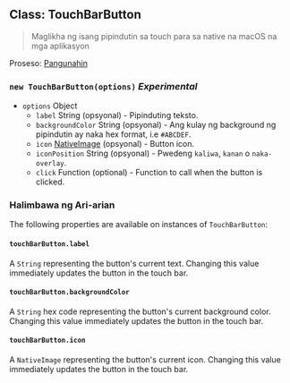 ## Class: TouchBarButton

> Maglikha ng isang pipindutin sa touch para sa native na macOS na mga aplikasyon

Proseso: [Pangunahin](../tutorial/quick-start.md#main-process)

### `new TouchBarButton(options)` *Experimental*

* `options` Object 
  * `label` String (opsyonal) - Pipinduting teksto.
  * `backgroundColor` String (opsyonal) - Ang kulay ng background ng pipindutin ay naka hex format, i.e `#ABCDEF`.
  * `icon` [NativeImage](native-image.md) (opsyonal) - Button icon.
  * `iconPosition` String (opsyonal) - Pwedeng `kaliwa`, `kanan` o `naka-overlay`.
  * `click` Function (optional) - Function to call when the button is clicked.

### Halimbawa ng Ari-arian

The following properties are available on instances of `TouchBarButton`:

#### `touchBarButton.label`

A `String` representing the button's current text. Changing this value immediately updates the button in the touch bar.

#### `touchBarButton.backgroundColor`

A `String` hex code representing the button's current background color. Changing this value immediately updates the button in the touch bar.

#### `touchBarButton.icon`

A `NativeImage` representing the button's current icon. Changing this value immediately updates the button in the touch bar.